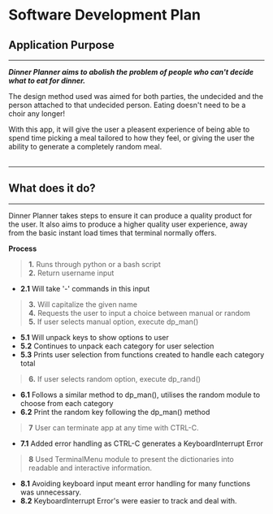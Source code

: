 # Software Development Plan

## Application Purpose

------------
***Dinner Planner aims to abolish the problem of people who can't decide what to eat for dinner.***

The design method used was aimed for both parties, the undecided and the person attached to that undecided person. Eating doesn't need to be a choir any longer!<br>

With this app, it will give the user a pleasent experience of being able to spend time picking a meal tailored to how they feel, or giving the user the ability to generate a completely random meal.
<br>
<br>

------------

## What does it do?

------------
Dinner Planner takes steps to ensure it can produce a quality product for the user.
It also aims to produce a higher quality user experience, away from the basic instant load times that terminal normally offers.

**Process**
> **1.** Runs through python or a bash script<br>
> **2.** Return username input<br>
- **2.1** Will take '-' commands in this input<br>
> **3.** Will capitalize the given name<br>
> **4.** Requests the user to input a choice between manual or random<br>
> **5.** If user selects manual option, execute dp_man()
- **5.1** Will unpack keys to show options to user
- **5.2** Continues to unpack each category for user selection
- **5.3** Prints user selection from functions created to handle each category total
> **6.** If user selects random option, execute dp_rand()
- **6.1** Follows a similar method to dp_man(), utilises the random module to choose from each category
- **6.2** Print the random key following the dp_man() method
> **7** User can terminate app at any time with CTRL-C.
- **7.1** Added error handling as CTRL-C generates a KeyboardInterrupt Error
> **8** Used TerminalMenu module to present the dictionaries into readable and interactive information. 
- **8.1** Avoiding keyboard input meant error handling for many functions was unnecessary.
- **8.2** KeyboardInterrupt Error's were easier to track and deal with.
 


